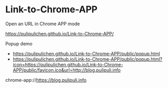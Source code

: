 # Link-to-Chrome-APP
Open an URL in Chrome APP mode

https://pulipulichen.github.io/Link-to-Chrome-APP/

Popup demo
- https://pulipulichen.github.io/Link-to-Chrome-APP/public/popup.html
- https://pulipulichen.github.io/Link-to-Chrome-APP/public/popup.html?icon=https://pulipulichen.github.io/Link-to-Chrome-APP/public/favicon.ico&url=http://blog.pulipuli.info

chrome-app://https://blog.pulipuli.info